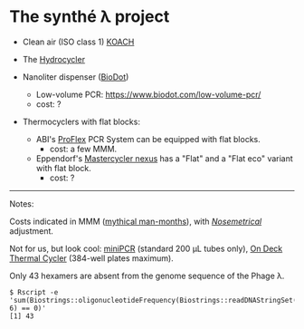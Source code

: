 The synthé λ project
====================

 - Clean air (ISO class 1) [KOACH](http://www.koken-ltd.co.jp/english/koach/index.html)
 
 - The [Hydrocycler](http://www.douglasscientific.com/Products/Hydrocycler.aspx)
 
 - Nanoliter dispenser ([BioDot](https://www.biodot.com/))
   - Low-volume PCR: https://www.biodot.com/low-volume-pcr/
   - cost: ?

 - Thermocyclers with flat blocks:
   - ABI's [ProFlex](https://www.thermofisher.com/jp/en/home/life-science/pcr/thermal-cyclers-realtime-instruments/thermal-cyclers/proflex-pcr-system.html) PCR System can be equipped with flat blocks.
     - cost: a few MMM.
   - Eppendorf's [Mastercycler nexus](https://online-shop.eppendorf.com/OC-en/PCR-44553/Cyclers-44554/Mastercycler-nexus-PF-14698.html) has a "Flat" and a "Flat eco" variant with flat block.
     - cost: ?

----
Notes:

Costs indicated in MMM ([mythical man-months](https://en.wikipedia.org/wiki/The_Mythical_Man-Month)), with _[Nosemetrical](https://fr.wikipedia.org/wiki/Wikip%C3%A9dia:Pastiches/Pifom%C3%A8tre)_ adjustment.

Not for us, but look cool:
  [miniPCR](https://www.minipcr.com/products/minipcr/) (standard 200 µL tubes only),
  [On Deck Thermal Cycler](http://www.inheco.com/products/lab-automation/thermal-cycler.html) (384-well plates maximum).

Only 43 hexamers are absent from the genome sequence of the Phage λ.

```
$ Rscript -e 'sum(Biostrings::oligonucleotideFrequency(Biostrings::readDNAStringSet("lambda.fa"), 6) == 0)'
[1] 43
```

